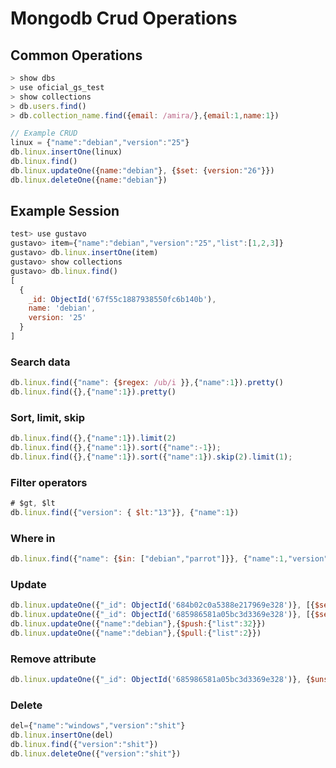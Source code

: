 # Mongodb Crud Operations

## Common Operations
```javascript
> show dbs
> use oficial_gs_test
> show collections
> db.users.find()
> db.collection_name.find({email: /amira/},{email:1,name:1})

// Example CRUD
linux = {"name":"debian","version":"25"}
db.linux.insertOne(linux)
db.linux.find()
db.linux.updateOne({name:"debian"}, {$set: {version:"26"}})
db.linux.deleteOne({name:"debian"})
```

## Example Session
```javascript
test> use gustavo
gustavo> item={"name":"debian","version":"25","list":[1,2,3]}
gustavo> db.linux.insertOne(item)
gustavo> show collections
gustavo> db.linux.find()
[
  {
    _id: ObjectId('67f55c1887938550fc6b140b'),
    name: 'debian',
    version: '25'
  }
]
```
### Search data
```js
db.linux.find({"name": {$regex: /ub/i }},{"name":1}).pretty()
db.linux.find({},{"name":1}).pretty()
```
### Sort, limit, skip
```js
db.linux.find({},{"name":1}).limit(2)
db.linux.find({},{"name":1}).sort({"name":-1});
db.linux.find({},{"name":1}).sort({"name":1}).skip(2).limit(1);
```
### Filter operators
```js
# $gt, $lt
db.linux.find({"version": { $lt:"13"}}, {"name":1})
```
### Where in
```js
db.linux.find({"name": {$in: ["debian","parrot"]}}, {"name":1,"version":1})
```
### Update
```js
db.linux.updateOne({"_id": ObjectId('684b02c0a5388e217969e328')}, [{$set: {name:"parrot"}}])
db.linux.updateOne({"_id": ObjectId('685986581a05bc3d3369e328')}, [{$set: {"user":"msf"}}])
db.linux.updateOne({"name":"debian"},{$push:{"list":32}})
db.linux.updateOne({"name":"debian"},{$pull:{"list":2}})
```
### Remove attribute
```js
db.linux.updateOne({"_id": ObjectId('685986581a05bc3d3369e328')}, {$unset: {"user":1}})
```
### Delete
```js
del={"name":"windows","version":"shit"}
db.linux.insertOne(del)
db.linux.find({"version":"shit"})
db.linux.deleteOne({"version":"shit"})
```
